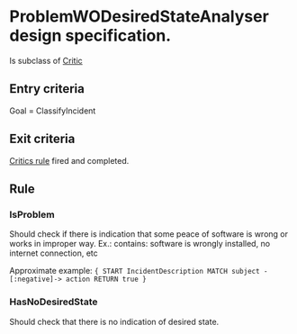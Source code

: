 # ProblemWODesiredStateAnalyser design specification.

Is subclass of [Critic](critics.md)

## Entry criteria

Goal = ClassifyIncident

## Exit criteria

[Critics rule](critics.md#rule) fired and completed.

## Rule

### IsProblem
Should check if there is indication that some peace of software is wrong or works in improper way.
Ex.: contains: software is wrongly installed, no internet connection, etc

Approximate example:
`
{
 START IncidentDescription
 MATCH subject -[:negative]-> action
 RETURN true
}
`

### HasNoDesiredState
Should check that there is no indication of desired state.